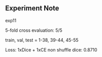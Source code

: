 ## Experiment Note
exp11

5-fold cross evaluation: 5/5

train, val, test = 1-38, 39-44, 45-55

Loss: 1xDice + 1xCE
non shuffle
dice: 0.8710